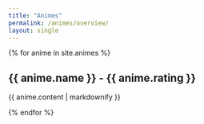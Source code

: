 ```yaml
---
title: "Animes"
permalink: /animes/overview/
layout: single
---
```


{% for anime in site.animes %}
  <h2>{{ anime.name }} - {{ anime.rating }}</h2>
  <p>{{ anime.content | markdownify }}</p>
{% endfor %}
